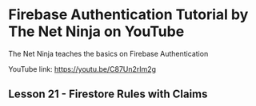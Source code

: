 # Firebase Authentication Tutorial by The Net Ninja on YouTube

The Net Ninja teaches the basics on Firebase Authentication

YouTube link: https://youtu.be/C87Un2rIm2g

## Lesson 21 - Firestore Rules with Claims